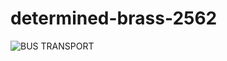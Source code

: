 # determined-brass-2562


![BUS TRANSPORT](https://user-images.githubusercontent.com/119392323/228347205-2d1fd4a6-fc8c-4b22-a461-25da0c932eed.png)
